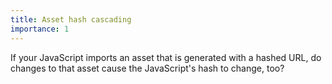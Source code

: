 ```yaml
---
title: Asset hash cascading
importance: 1
---
```


If your JavaScript imports an asset that is generated with a hashed URL, do changes to that asset cause the JavaScript's hash to change, too?

<!-- TODO: diagram -->
